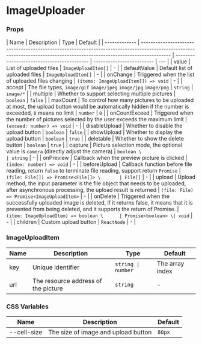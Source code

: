 # ImageUploader

<code src="./demos/demo1.tsx"></code>
<code src="./demos/demo2.tsx"></code>

### Props

| Name          | Description                                                                                                                                                              | Type                                       | Default                   |
| ------------- | ------------------------------------------------------------------------------------------------------------------------------------------------------------------------ | ------------------------------------------ | ------------------------- | --- |
| value         | List of uploaded files                                                                                                                                                   | `ImageUploadItem[]`                        | -                         |
| defaultValue  | Default list of uploaded files                                                                                                                                           | `ImageUploadItem[]`                        | -                         |
| onChange      | Triggered when the list of uploaded files changing                                                                                                                       | `(items: ImageUploadItem[]) => void`       | -                         |
| accept        | The file types, `image/gif` `image/jpeg` `image/jpg` `image/png`                                                                                                         | `string`                                   | `image/*`                 |
| multiple      | Whether to support selecting multiple pictures                                                                                                                           | `boolean`                                  | `false`                   |
| maxCount      | To control how many pictures to be uploaded at most, the upload button would be automatically hidden if the number is exceeded, `0` means no limit                       | `number`                                   | `0`                       |
| onCountExceed | Triggered when the number of pictures selected by the user exceeds the maximum limit                                                                                     | `(exceed: number) => void`                 | -                         |
| disableUpload | Whether to disable the upload button                                                                                                                                     | `boolean`                                  | `false`                   |
| showUpload    | Whether to display the upload button                                                                                                                                     | `boolean`                                  | `true`                    |
| deletable     | Whether to show the delete button                                                                                                                                        | `boolean`                                  | `true`                    |
| capture       | Picture selection mode, the optional value is `camera` (directly adjust the camera)                                                                                      | `boolean \                                 | string`                   | -   |
| onPreview     | Callback when the preview picture is clicked                                                                                                                             | `(index: number) => void`                  | -                         |
| beforeUpload  | Callback function before file reading, return `false` to terminate file reading, support return `Promise`                                                                | `(file: File[]) => Promise<File[]> \       | File[]`                   | -   |
| upload        | Upload method, the input parameter is the file object that needs to be uploaded, after asynchronous processing, the upload result is returned                            | `(file: File) => Promise<ImageUploadItem>` | -                         |
| onDelete      | Triggered when the successfully uploaded image is deleted, if it returns false, it means that it is prevented from being deleted, and it supports the return of Promise. | `(item: ImageUploadItem) => boolean \      | Promise<boolean> \| void` | -   |
| children      | Custom upload button                                                                                                                                                     | `ReactNode`                                | -                         |

### ImageUploadItem

| Name | Description                         | Type               | Default         |
| ---- | ----------------------------------- | ------------------ | --------------- |
| key  | Unique identifier                   | `string \| number` | The array index |
| url  | The resource address of the picture | `string`           | -               |

### CSS Variables

| Name        | Description                         | Default |
| ----------- | ----------------------------------- | ------- |
| --cell-size | The size of image and upload button | `80px`  |
